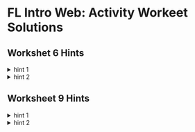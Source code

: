 # FL Intro Web: Activity Workeet Solutions

## Workshet 6 Hints
<details>
<summary>hint 1</summary>
<br>
  Initialize a variable called `htmlString` as an empty string.
  User a for-loop to iterate through each book in the `libraryBooks` array.
  At the end of each iteration, add to htmlString.
</details>

<details>
<summary>hint 2</summary>
<br>
  You can get the values for book `title` and `checkedOut` using dot notation.
  Use <a href="https://www.w3schools.com/js/js_string_templates.asp">string interpolation</a> to create an html element that includes the values from the book object
</details>

## Worksheet 9 Hints
<details>
<summary>hint 1</summary>
<br>
  Initialize some string variables with default color and text values, then in an if-else block you can reassign these values based on `checkedOut`.
  Also look into Javscript <a href="https://www.w3schools.com/jsref/jsref_obj_date.asp">Date</a> Objects.
</details>

<details>
<summary>hint 2</summary>
<br>
  It is possible to <a href="https://stackoverflow.com/questions/7606798/javascript-date-object-comparison">compare Date objects</a> using boolean comparison symbols, eg: `==`, `<`.
</details>
